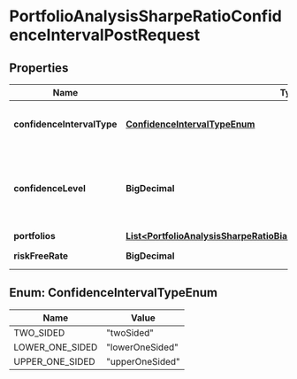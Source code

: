

# PortfolioAnalysisSharpeRatioConfidenceIntervalPostRequest


## Properties

| Name | Type | Description | Notes |
|------------ | ------------- | ------------- | -------------|
|**confidenceIntervalType** | [**ConfidenceIntervalTypeEnum**](#ConfidenceIntervalTypeEnum) | The type of confidence interval to build |  [optional] |
|**confidenceLevel** | **BigDecimal** | The confidence level of the confidence interval to build, in percentage |  [optional] |
|**portfolios** | [**List&lt;PortfolioAnalysisSharpeRatioBiasAdjustedPostRequestPortfoliosInner&gt;**](PortfolioAnalysisSharpeRatioBiasAdjustedPostRequestPortfoliosInner.md) |  |  |
|**riskFreeRate** | **BigDecimal** | The risk free rate |  |



## Enum: ConfidenceIntervalTypeEnum

| Name | Value |
|---- | -----|
| TWO_SIDED | &quot;twoSided&quot; |
| LOWER_ONE_SIDED | &quot;lowerOneSided&quot; |
| UPPER_ONE_SIDED | &quot;upperOneSided&quot; |



